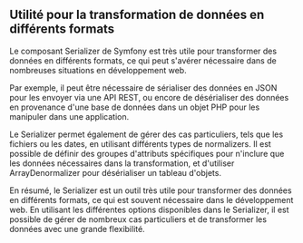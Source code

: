 ## Utilité pour la transformation de données en différents formats

Le composant Serializer de Symfony est très utile pour transformer des données en différents formats, ce qui peut
s'avérer nécessaire dans de nombreuses situations en développement web.

Par exemple, il peut être nécessaire de sérialiser des données en JSON pour les envoyer via une API REST, ou encore de
désérialiser des données en provenance d'une base de données dans un objet PHP pour les manipuler dans une application.

Le Serializer permet également de gérer des cas particuliers, tels que les fichiers ou les dates, en utilisant
différents types de normalizers. Il est possible de définir des groupes d'attributs spécifiques pour n'inclure que les
données nécessaires dans la transformation, et d'utiliser ArrayDenormalizer pour désérialiser un tableau d'objets.

En résumé, le Serializer est un outil très utile pour transformer des données en différents formats, ce qui est souvent
nécessaire dans le développement web. En utilisant les différentes options disponibles dans le Serializer, il est
possible de gérer de nombreux cas particuliers et de transformer les données avec une grande flexibilité.
